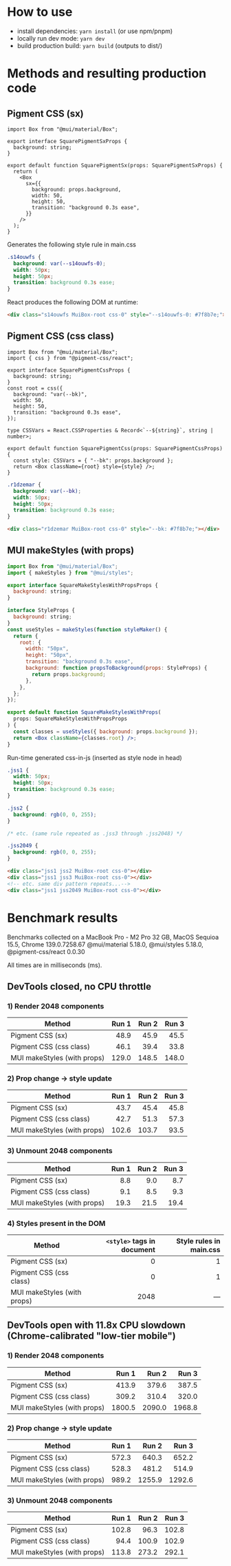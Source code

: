 # How to use

- install dependencies: `yarn install` (or use npm/pnpm)
- locally run dev mode: `yarn dev`
- build production build: `yarn build` (outputs to dist/)

# Methods and resulting production code

## Pigment CSS (sx)

```tsx
import Box from "@mui/material/Box";

export interface SquarePigmentSxProps {
  background: string;
}

export default function SquarePigmentSx(props: SquarePigmentSxProps) {
  return (
    <Box
      sx={{
        background: props.background,
        width: 50,
        height: 50,
        transition: "background 0.3s ease",
      }}
    />
  );
}
```

Generates the following style rule in main.css

```css
.s14ouwfs {
  background: var(--s14ouwfs-0);
  width: 50px;
  height: 50px;
  transition: background 0.3s ease;
}
```

React produces the following DOM at runtime:

```html
<div class="s14ouwfs MuiBox-root css-0" style="--s14ouwfs-0: #7f8b7e;"></div>
```

## Pigment CSS (css class)

```tsx
import Box from "@mui/material/Box";
import { css } from "@pigment-css/react";

export interface SquarePigmentCssProps {
  background: string;
}
const root = css({
  background: "var(--bk)",
  width: 50,
  height: 50,
  transition: "background 0.3s ease",
});

type CSSVars = React.CSSProperties & Record<`--${string}`, string | number>;

export default function SquarePigmentCss(props: SquarePigmentCssProps) {
  const style: CSSVars = { "--bk": props.background };
  return <Box className={root} style={style} />;
}
```

```css
.r1dzemar {
  background: var(--bk);
  width: 50px;
  height: 50px;
  transition: background 0.3s ease;
}
```

```html
<div class="r1dzemar MuiBox-root css-0" style="--bk: #7f8b7e;"></div>
```

## MUI makeStyles (with props)

```jsx
import Box from "@mui/material/Box";
import { makeStyles } from "@mui/styles";

export interface SquareMakeStylesWithPropsProps {
  background: string;
}

interface StyleProps {
  background: string;
}
const useStyles = makeStyles(function styleMaker() {
  return {
    root: {
      width: "50px",
      height: "50px",
      transition: "background 0.3s ease",
      background: function propsToBackground(props: StyleProps) {
        return props.background;
      },
    },
  };
});

export default function SquareMakeStylesWithProps(
  props: SquareMakeStylesWithPropsProps
) {
  const classes = useStyles({ background: props.background });
  return <Box className={classes.root} />;
}
```

Run-time generated css-in-js (inserted as style node in head)

```css
.jss1 {
  width: 50px;
  height: 50px;
  transition: background 0.3s ease;
}

.jss2 {
  background: rgb(0, 0, 255);
}

/* etc. (same rule repeated as .jss3 through .jss2048) */

.jss2049 {
  background: rgb(0, 0, 255);
}
```

```html
<div class="jss1 jss2 MuiBox-root css-0"></div>
<div class="jss1 jss3 MuiBox-root css-0"></div>
<!-- etc. same div pattern repeats...-->
<div class="jss1 jss2049 MuiBox-root css-0"></div>
```

# Benchmark results

Benchmarks collected on a MacBook Pro - M2 Pro 32 GB, MacOS Sequioa 15.5, Chrome 139.0.7258.67
@mui/material 5.18.0, @mui/styles 5.18.0, @pigment-css/react 0.0.30

All times are in milliseconds (ms).

## DevTools closed, no CPU throttle

### 1) Render 2048 components

| Method                      | Run 1 | Run 2 | Run 3 |
| --------------------------- | ----: | ----: | ----: |
| Pigment CSS (sx)            |  48.9 |  45.9 |  45.5 |
| Pigment CSS (css class)     |  46.1 |  39.4 |  33.8 |
| MUI makeStyles (with props) | 129.0 | 148.5 | 148.0 |

### 2) Prop change → style update

| Method                      | Run 1 | Run 2 | Run 3 |
| --------------------------- | ----: | ----: | ----: |
| Pigment CSS (sx)            |  43.7 |  45.4 |  45.8 |
| Pigment CSS (css class)     |  42.7 |  51.3 |  57.3 |
| MUI makeStyles (with props) | 102.6 | 103.7 |  93.5 |

### 3) Unmount 2048 components

| Method                      | Run 1 | Run 2 | Run 3 |
| --------------------------- | ----: | ----: | ----: |
| Pigment CSS (sx)            |   8.8 |   9.0 |   8.7 |
| Pigment CSS (css class)     |   9.1 |   8.5 |   9.3 |
| MUI makeStyles (with props) |  19.3 |  21.5 |  19.4 |

### 4) Styles present in the DOM

| Method                      | `<style>` tags in document | Style rules in main.css |
| --------------------------- | -------------------------: | ----------------------: |
| Pigment CSS (sx)            |                          0 |                       1 |
| Pigment CSS (css class)     |                          0 |                       1 |
| MUI makeStyles (with props) |                       2048 |                       — |

## DevTools open with 11.8x CPU slowdown (Chrome-calibrated "low-tier mobile")

### 1) Render 2048 components

| Method                      |  Run 1 |  Run 2 |  Run 3 |
| --------------------------- | -----: | -----: | -----: |
| Pigment CSS (sx)            |  413.9 |  379.6 |  387.5 |
| Pigment CSS (css class)     |  309.2 |  310.4 |  320.0 |
| MUI makeStyles (with props) | 1800.5 | 2090.0 | 1968.8 |

### 2) Prop change → style update

| Method                      | Run 1 |  Run 2 |  Run 3 |
| --------------------------- | ----: | -----: | -----: |
| Pigment CSS (sx)            | 572.3 |  640.3 |  652.2 |
| Pigment CSS (css class)     | 528.3 |  481.2 |  514.9 |
| MUI makeStyles (with props) | 989.2 | 1255.9 | 1292.6 |

### 3) Unmount 2048 components

| Method                      | Run 1 | Run 2 | Run 3 |
| --------------------------- | ----: | ----: | ----: |
| Pigment CSS (sx)            | 102.8 |  96.3 | 102.8 |
| Pigment CSS (css class)     |  94.4 | 100.9 | 102.9 |
| MUI makeStyles (with props) | 113.8 | 273.2 | 292.1 |
